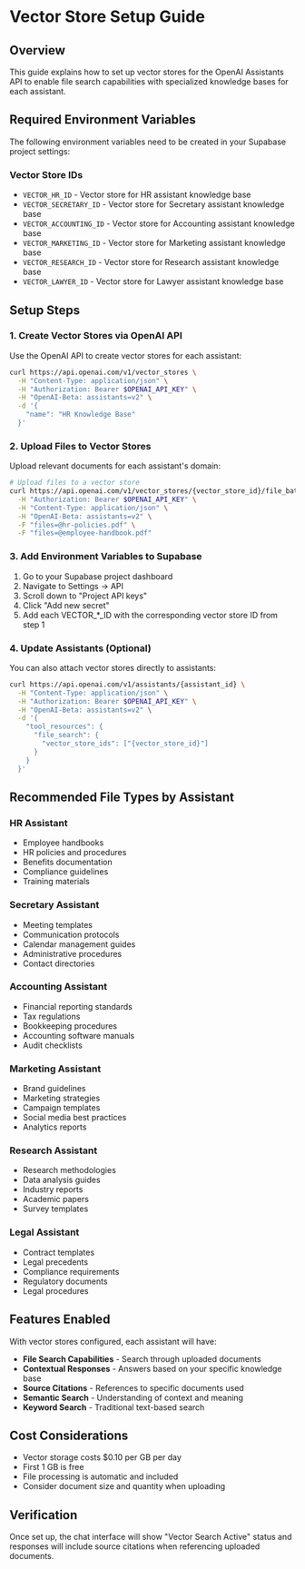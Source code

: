 # Vector Store Setup Guide

## Overview
This guide explains how to set up vector stores for the OpenAI Assistants API to enable file search capabilities with specialized knowledge bases for each assistant.

## Required Environment Variables
The following environment variables need to be created in your Supabase project settings:

### Vector Store IDs
- `VECTOR_HR_ID` - Vector store for HR assistant knowledge base
- `VECTOR_SECRETARY_ID` - Vector store for Secretary assistant knowledge base  
- `VECTOR_ACCOUNTING_ID` - Vector store for Accounting assistant knowledge base
- `VECTOR_MARKETING_ID` - Vector store for Marketing assistant knowledge base
- `VECTOR_RESEARCH_ID` - Vector store for Research assistant knowledge base
- `VECTOR_LAWYER_ID` - Vector store for Lawyer assistant knowledge base

## Setup Steps

### 1. Create Vector Stores via OpenAI API
Use the OpenAI API to create vector stores for each assistant:

```bash
curl https://api.openai.com/v1/vector_stores \
  -H "Content-Type: application/json" \
  -H "Authorization: Bearer $OPENAI_API_KEY" \
  -H "OpenAI-Beta: assistants=v2" \
  -d '{
    "name": "HR Knowledge Base"
  }'
```

### 2. Upload Files to Vector Stores
Upload relevant documents for each assistant's domain:

```bash
# Upload files to a vector store
curl https://api.openai.com/v1/vector_stores/{vector_store_id}/file_batches \
  -H "Authorization: Bearer $OPENAI_API_KEY" \
  -H "Content-Type: application/json" \
  -H "OpenAI-Beta: assistants=v2" \
  -F "files=@hr-policies.pdf" \
  -F "files=@employee-handbook.pdf"
```

### 3. Add Environment Variables to Supabase
1. Go to your Supabase project dashboard
2. Navigate to Settings → API
3. Scroll down to "Project API keys" 
4. Click "Add new secret"
5. Add each VECTOR_*_ID with the corresponding vector store ID from step 1

### 4. Update Assistants (Optional)
You can also attach vector stores directly to assistants:

```bash
curl https://api.openai.com/v1/assistants/{assistant_id} \
  -H "Content-Type: application/json" \
  -H "Authorization: Bearer $OPENAI_API_KEY" \
  -H "OpenAI-Beta: assistants=v2" \
  -d '{
    "tool_resources": {
      "file_search": {
        "vector_store_ids": ["{vector_store_id}"]
      }
    }
  }'
```

## Recommended File Types by Assistant

### HR Assistant
- Employee handbooks
- HR policies and procedures
- Benefits documentation
- Compliance guidelines
- Training materials

### Secretary Assistant  
- Meeting templates
- Communication protocols
- Calendar management guides
- Administrative procedures
- Contact directories

### Accounting Assistant
- Financial reporting standards
- Tax regulations
- Bookkeeping procedures
- Accounting software manuals
- Audit checklists

### Marketing Assistant
- Brand guidelines
- Marketing strategies
- Campaign templates
- Social media best practices
- Analytics reports

### Research Assistant
- Research methodologies
- Data analysis guides
- Industry reports
- Academic papers
- Survey templates

### Legal Assistant
- Contract templates
- Legal precedents
- Compliance requirements
- Regulatory documents
- Legal procedures

## Features Enabled

With vector stores configured, each assistant will have:
- **File Search Capabilities** - Search through uploaded documents
- **Contextual Responses** - Answers based on your specific knowledge base
- **Source Citations** - References to specific documents used
- **Semantic Search** - Understanding of context and meaning
- **Keyword Search** - Traditional text-based search

## Cost Considerations
- Vector storage costs $0.10 per GB per day
- First 1 GB is free
- File processing is automatic and included
- Consider document size and quantity when uploading

## Verification
Once set up, the chat interface will show "Vector Search Active" status and responses will include source citations when referencing uploaded documents.